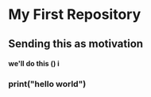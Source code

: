 # My First Repository 
## Sending this as motivation 
#### we'll do this () i
### print("hello world") 
